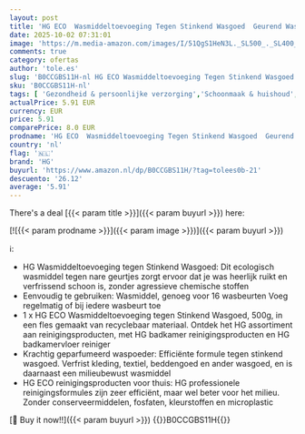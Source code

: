```yaml
---
layout: post
title: 'HG ECO  Wasmiddeltoevoeging Tegen Stinkend Wasgoed  Geurend Wasmiddel voor Beddengoed & Kleding  Milieubewuste HG Reinigingsproducten  Thuis & Badkamer - 500g  696050100 '
date: 2025-10-02 07:31:01
image: 'https://m.media-amazon.com/images/I/51QgS1HeN3L._SL500_._SL400_.jpg'
comments: true
category: ofertas
author: 'tole.es'
slug: 'B0CCGBS11H-nl HG ECO Wasmiddeltoevoeging Tegen Stinkend Wasgoed Geurend...'
sku: 'B0CCGBS11H-nl'
tags: [ 'Gezondheid & persoonlijke verzorging','Schoonmaak & huishoud','Wasmiddel','Waspoeders','Wasproducten','hg','🇳🇱', ]
actualPrice: 5.91 EUR
currency: EUR
price: 5.91
comparePrice: 8.0 EUR
prodname: 'HG ECO  Wasmiddeltoevoeging Tegen Stinkend Wasgoed  Geurend Wasmiddel voor Beddengoed & Kleding  Milieubewuste HG Reinigingsproducten  Thuis & Badkamer - 500g  696050100 '
country: 'nl'
flag: '🇳🇱'
brand: 'HG'
buyurl: 'https://www.amazon.nl/dp/B0CCGBS11H/?tag=tolees0b-21'
descuento: '26.12'
average: '5.91'
---
```


There's a deal [{{< param title >}}]({{< param buyurl >}})  here:

[![{{< param prodname >}}]({{< param image >}})]({{< param buyurl >}})

ℹ️:

- HG Wasmiddeltoevoeging tegen Stinkend Wasgoed: Dit ecologisch wasmiddel tegen nare geurtjes zorgt ervoor dat je was heerlijk ruikt en verfrissend schoon is, zonder agressieve chemische stoffen
- Eenvoudig te gebruiken: Wasmiddel, genoeg voor 16 wasbeurten Voeg regelmatig of bij iedere wasbeurt toe
- 1 x HG ECO Wasmiddeltoevoeging tegen Stinkend Wasgoed, 500g, in een fles gemaakt van recyclebaar materiaal. Ontdek het HG assortiment aan reinigingsproducten, met HG badkamer reinigingsproducten en HG badkamervloer reiniger
- Krachtig geparfumeerd waspoeder: Efficiënte formule tegen stinkend wasgoed. Verfrist kleding, textiel, beddengoed en ander wasgoed, en is daarnaast een milieubewust wasmiddel
- HG ECO reinigingsproducten voor thuis: HG professionele reinigingsformules zijn zeer efficiënt, maar wel beter voor het milieu. Zonder conserveermiddelen, fosfaten, kleurstoffen en microplastic

[🛒 Buy it now!!]({{< param buyurl >}})
{{<world>}}B0CCGBS11H{{</world>}}
